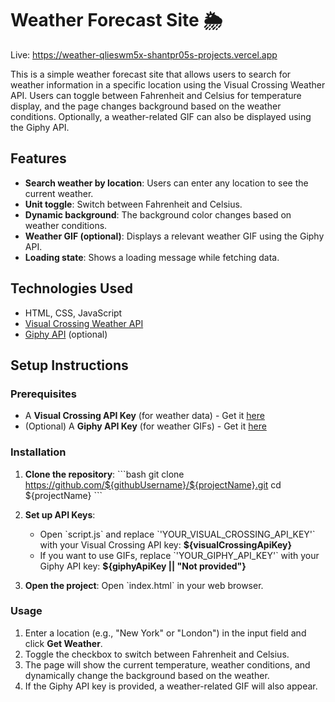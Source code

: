 # Weather Forecast Site 🌦️
Live: https://weather-qlieswm5x-shantpr05s-projects.vercel.app

This is a simple weather forecast site that allows users to search for weather information in a specific location using the Visual Crossing Weather API. Users can toggle between Fahrenheit and Celsius for temperature display, and the page changes background based on the weather conditions. Optionally, a weather-related GIF can also be displayed using the Giphy API.
## Features
- **Search weather by location**: Users can enter any location to see the current weather.
- **Unit toggle**: Switch between Fahrenheit and Celsius.
- **Dynamic background**: The background color changes based on weather conditions.
- **Weather GIF (optional)**: Displays a relevant weather GIF using the Giphy API.
- **Loading state**: Shows a loading message while fetching data.

## Technologies Used
- HTML, CSS, JavaScript
- [Visual Crossing Weather API](https://www.visualcrossing.com/)
- [Giphy API](https://developers.giphy.com/) (optional)

## Setup Instructions

### Prerequisites
- A **Visual Crossing API Key** (for weather data) - Get it [here](https://www.visualcrossing.com/)
- (Optional) A **Giphy API Key** (for weather GIFs) - Get it [here](https://developers.giphy.com/)

### Installation
1. **Clone the repository**:
   \`\`\`bash
   git clone https://github.com/${githubUsername}/${projectName}.git
   cd ${projectName}
   \`\`\`

2. **Set up API Keys**:
   - Open \`script.js\` and replace \`'YOUR_VISUAL_CROSSING_API_KEY'\` with your Visual Crossing API key: **${visualCrossingApiKey}**
   - If you want to use GIFs, replace \`'YOUR_GIPHY_API_KEY'\` with your Giphy API key: **${giphyApiKey || "Not provided"}**

3. **Open the project**:
   Open \`index.html\` in your web browser.

### Usage
1. Enter a location (e.g., "New York" or "London") in the input field and click **Get Weather**.
2. Toggle the checkbox to switch between Fahrenheit and Celsius.
3. The page will show the current temperature, weather conditions, and dynamically change the background based on the weather.
4. If the Giphy API key is provided, a weather-related GIF will also appear.
